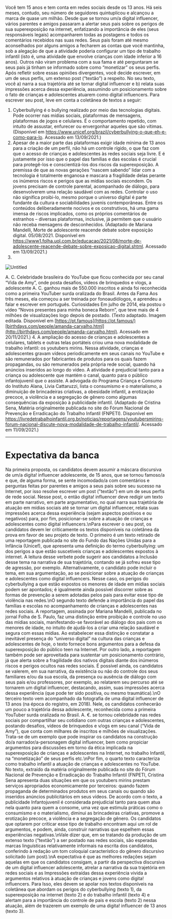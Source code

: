 Você tem 15 anos e tem conta em redes sociais desde os 13 anos. Há seis meses, contudo, seu número de
seguidores quintuplicou e alcançou a marca de quase um milhão. Desde que se tornou um/a digital influencer, vários
parentes e amigos passaram a alertar seus pais sobre os perigos de sua superexposição na internet, enfatizando a
importância de eles (seus responsáveis legais) acompanharem todas as postagens e todos os comentários recebidos nas
suas redes. Seus pais foram até mesmo aconselhados por alguns amigos a fecharem as contas que você mantinha, sob a
alegação de que a atividade poderia configurar um tipo de trabalho infantil (isto é, uma atividade que envolve crianças com
idade inferior a 16 anos). Outros não viram problema com a sua fama e até perguntaram se seus pais já tinham se
informado sobre como “monetizar” os seus perfis.
Após refletir sobre essas opiniões divergentes, você decide escrever, em um de seus perfis, um extenso post
(“textão”) a respeito. No seu texto, você a) narra a sua trajetória até se tornar digital influencer e b) relata suas impressões
acerca dessa experiência, assumindo um posicionamento sobre o fato de crianças e adolescentes atuarem como digital
influencers.
Para escrever seu post, leve em conta a coletânea de textos a seguir:

1. Cyberbullying é o bullying realizado por meio das tecnologias digitais. Pode ocorrer nas mídias sociais, plataformas de
mensagens, plataformas de jogos e celulares. É o comportamento repetido, com intuito de assustar, enfurecer ou
envergonhar aqueles que são vítimas. (Disponível em https://www.unicef.org/brazil/cyberbullying-o-que-eh-e-como-para-lo. Acessado em
13/09/2021.)
2. Apesar de a maior parte das plataformas exigir idade mínima de 13 anos para a criação de um perfil, não há um controle
rígido, o que faz com que o acesso de crianças e adolescentes às redes sociais seja livre. E é justamente por isso que o
papel das famílias e das escolas é crucial para protegê-los e conscientizá-los dos riscos da superexposição. A premissa de
que as novas gerações “nascem sabendo” lidar com a tecnologia é totalmente enganosa e mascara a fragilidade delas
perante os inúmeros riscos e perigos que as mídias sociais escondem. Os jovens precisam de controle parental,
acompanhado de diálogo, para desenvolverem uma relação saudável com as redes. Controlar o uso não significa proibi-lo,
mesmo porque o universo digital é parte fundante da cultura e sociabilidades juvenis contemporâneas. Entre os conteúdos
deliberadamente nocivos e os construtivos, há uma gama imensa de riscos implicados, como os próprios comentários de
estranhos – diversas plataformas, inclusive, já permitem que o usuário não receba mensagens de desconhecidos. (Adaptado
de Mariana Mandelli, Morte de adolescente reacende debate sobre exposição digital. 05/08/2021. Disponível em
https://www1.folha.uol.com.br/educacao/2021/08/morte-de-adolescente-reacende-debate-sobre-exposicao-digital.shtml. Acessado em 13/09/2021.)
3. 

![Untitled](https://prod-files-secure.s3.us-west-2.amazonaws.com/8cd38dd2-46ac-4ede-a0a8-2b6091323c16/324aeaa5-8270-4be6-98fe-9370ba46d620/Untitled.png)

A. C.
Celebridade brasileira do YouTube que ficou conhecida
por seu canal “Vida de Amy”, onde posta desafios, vídeos
de brinquedos e vlogs, a adolescente A. C. ganhou mais
de 550.000 inscritos e ainda foi reconhecida como a
primeira YouTuber surda oralizada do Brasil.
Antes da Fama
Aos três meses, ela começou a ser treinada por
fonoaudiólogos, e aprendeu a falar e escrever em
português.
Curiosidades
Em julho de 2014, ela postou o vídeo “Novos presentes
para minha boneca Reborn”, que teve mais de 4 milhões
de visualizações logo depois de postado.
(Texto adaptado. Imagem editada. Disponível em [https://pt.famous](https://pt.famous/)[birthdays.com/people/amanda-carvalho.html](http://birthdays.com/people/amanda-carvalho.html). Acessado em 20/11/2021.)
4. A ampliação do acesso de crianças e adolescentes a celulares, tablets e outras telas portáteis criou uma nova
modalidade de trabalho infantil: os youtubers mirins. Nessa atividade, crianças e adolescentes gravam vídeos
periodicamente em seus canais no YouTube e são remunerados por fabricantes de produtos para os quais fazem
propagandas, ou são remunerados pela própria rede social, quando há anúncios inseridos ao longo do vídeo. A atividade é
prejudicial tanto para a criança ou adolescente que mantém o canal, quanto para o público infantojuvenil que o assiste. A
advogada do Programa Criança e Consumo do Instituto Alana, Livia Cattaruzzi, lista o consumismo e o materialismo, a
diminuição de brincadeiras criativas, a obesidade infantil, a erotização precoce, a violência e a segregação de gênero como
algumas consequências da exposição à publicidade infantil. (Adaptado de Cristina Sena, Matéria originalmente publicada no site do Fórum
Nacional de Prevenção e Erradicação do Trabalho Infantil (FNPETI). Disponível em https://livredetrabalhoinfantil.org.br/noticias/reportagens/youtubersmirins-forum-nacional-discute-nova-modalidade-de-trabalho-infantil/. Acessado em 11/09/2021.)

---

# Expectativa da banca

Na primeira proposta, os candidatos devem assumir a máscara discursiva de um/a digita! influencer adolescente, de 15 anos, que se tornou famoso/a e que, de alguma forma, se sente incomodado/a com comentários e perguntas feitas por parentes e amigos a seus pais sobre seu sucesso na Internet, por isso resolve escrever um post ("textão”) em um de seus perfis de rede social. Nesse post, o então digita! influencer deve redigir um texto em parte narrativo, em parte argumentativo, no qual narra sua trajetória de atuação em mídias sociais até se tornar um digital influencer, relata suas impressões acerca dessa experiência (sejam aspectos positivos e ou negativos) para, por fim, posicionar-se sobre a atuação de crianças e adolescentes como digital influencers.\nPara escrever o seu post, os candidatos devem ler criticamente os textos disponíveis na coletânea da prova em favor de seu projeto de texto. O primeiro é um texto retirado de uma reportagem publicada no site do Fundo das Nações Unidas para a Infância (Unicef), que apresenta uma definição do termo cyberbullying: um dos perigos a que estão suscetíveis crianças e adolescentes expostos à internet. A leitura desse verbete pode sugerir aos candidatos a Inclusão desse tema na narrativa de sua trajetória, contando se já sofreu esse tipo de agressão, por exemplo. Alternativamente, o candidato pode incluir o tema, em sua argumentação, ao se posicionar sobre a atuação de crianças e adolescentes como digital influencers. Nesse caso, os perigos do cyberbullying a que estão expostos os menores de idade em mídias sociais podem ser apontados; é igualmente ainda possível discorrer sobre as formas de prevenção a serem adotadas pelos pais para evitar esse tipo de violência nas redes.\nO segundo texto defende a importância do papel das famílias e escolas no acompanhamento de crianças e adolescentes nas redes sociais. A reportagem, assinada por Mariana Mandelli, publicada no jornal Folha de S. Paulo, faz uma distinção entre proibição e controle no uso das mídias sociais, manifestando-se favorável ao diálogo dos pais com os menores de idade, no intuito de ajudá-los a criar uma relação saudável e segura com essas mídias. Ao estabelecer essa distinção e constatar a inevitável presença do “universo digital” na cultura das crianças e adolescentes de hoje, o texto fornece bons argumentos para a defesa da superexposição do público teen na Internet. Por outro lado, a reportagem também pode ser aproveitada para sustentar um posicionamento contrário, já que alerta sobre a fragilidade dos nativos digitais diante dos inúmeros riscos e perigos ocultos nas redes sociais. É possível ainda, os candidatos se valerem, em sua narrativa, da existência ou não do controle dos seus familiares e/ou da sua escola, da presença ou ausência de diálogo com seus pais e/ou professores, por exemplo, ao relatarem seu percurso até se tornarem um digital influencer, destacando, assim, suas impressões acerca dessa experiência (que pode ter sido positiva, ou mesmo traumática).\nO terceiro texto vem acompanhado da fotografia de uma digital influencer de 13 anos (na época do registro, em 2018). Nele, os candidatos conhecerão um pouco a trajetória dessa adolescente, reconhecida como a primeira YouTuber surda oralizada no Brasil. A. €. se tornou celebridade nas redes sociais por compartilhar seu cotidiano com outras crianças e adolescentes, postando desafios, vídeos de brinquedos e v/ogs em seu canal (“Vida de Amy”), que conta com milhares de inscritos e milhões de visualizações. Trata-se de um exemplo que pode inspirar os candidatos na construção do/a narrador/a-personagem digital influencer, bem como propiciar argumentos para discussões em torno da ética implicada na superexposição de crianças e adolescentes na Internet, no trabalho Infantil, na “monetização” de seus perfis etc.\nPor fim, o quarto texto caracteriza como trabalho infantil a atuação de crianças e adolescentes no YouTube. No texto, extraído da matéria originalmente publicada no site do Fórum Nacional de Prevenção e Erradicação do Trabalho Infantil (FNPETI, Cristina Sena apresenta duas situações em que os youtubers mirins prestam serviços apropriados economicamente por terceiros: quando fazem propaganda de determinados produtos em seus canais ou quando são inseridos anúncios publicitários em seus vídeos. De acordo com o texto, a publicidade Infantojuvenil é considerada prejudicial tanto para quem atua nela quanto para quem a consome, uma vez que estimula práticas como o consumismo e o materialismo, diminui as brincadeiras criativas, promove a erotização precoce, a violência e a segregação de gênero. Os candidatos que optarem por criticar esse tipo de trabalho encontram aqui um rol de argumentos, e podem, ainda, construir narrativas que espelhem essas experiências negativas.\nVale dizer que, em se tratando da produção de um extenso texto (“textão”) a ser postado nas redes sociais, são esperadas marcas linguísticas relativamente informais na escrita dos candidatos, conferindo à redação um tom coloquial característico do gênero discursivo solicitado (um post).\nA expectativa é que as melhores redações sejam aquelas em que os candidatos consigam, a partir da perspectiva discursiva de um digital influencer adolescente, atrelar a narrativa da sua trajetória em redes sociais e as Impressões extraídas dessa experiência vivida a argumentos relativos à atuação de crianças e jovens como digita! influencers. Para Isso, eles devem se apolar nos textos disponíveis na coletânea que abordam os perigos do cyberbullying (texto 1), da superexposição na internet (texto 2) e do trabalho infantil (texto 4) e alertam para a importância do controle de pais e escola (texto 2) nessa atuação, além de trazerem um exemplo de uma digita! influencer de 13 anos (texto 3).
